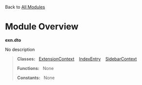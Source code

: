 Back to [All Modules](https://pyrustic.github.com/blob/master/docs/modules/README.md#readme)

# Module Overview

**exn.dto**
 
No description

> **Classes:** &nbsp; [ExtensionContext](https://pyrustic.github.com/blob/master/docs/modules/content/exn.dto/content/classes/ExtensionContext.md#class-extensioncontext) &nbsp;&nbsp; [IndexEntry](https://pyrustic.github.com/blob/master/docs/modules/content/exn.dto/content/classes/IndexEntry.md#class-indexentry) &nbsp;&nbsp; [SidebarContext](https://pyrustic.github.com/blob/master/docs/modules/content/exn.dto/content/classes/SidebarContext.md#class-sidebarcontext)
>
> **Functions:** &nbsp; None
>
> **Constants:** &nbsp; None
